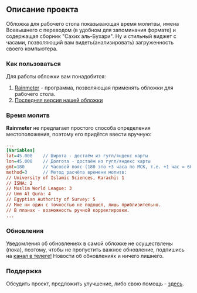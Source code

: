 ## Описание проекта

Обложка для рабочего стола показывающая время молитвы, имена Всевышнего с переводом (в удобном для запоминания формате) и содержащая сборник "Сахих аль-Бухари". Ну и стильный виджет с часами, позволяющий вам видеть(анализировать) загруженность своего компьютера.

### Как пользоваться

Для работы обложки вам понадобится:
1. [Rainmeter](https://www.rainmeter.net/) - программа, позволяющая применять обложки для рабочего стола.
2. [Последняя версия нашей обложки](https://github.com/Mahamadovich/TQW/releases)

### Время молитв

**Rainmeter** не предлагает простого способа определения местоположения, поэтому его придётся ввести вручную:

```praytimes.ini
...
[Variables]
lat=45.000    // Широта - достаём из гугл/яндекс карты
lon=45.000    // Долгота - достаём из гугл/яндекс карты
gmt=180       // Часовой пояс (180 это +3 часа по МСК, т.е. +1 час = 60. Пример: +5 часов = 300; -5 часов = -300)
method=3      // Метод расчёта времени молитв:
// University of Islamic Sciences, Karachi: 1
// ISNA: 2
// Muslim World League: 3
// Umm Al Qura: 4
// Egyptian Authority of Survey: 5
// Мне ни один с точностью не подошел, лишь приблизительно. 
// В планах - возможность ручной корректировки.
...
```

### Обновления

Уведомления об обновлениях в самой обложке не осуществлены (пока), поэтому, чтобы не пропустить важное обновление, подпишись на [канал в телеге!](https://t.me/taqwia) Новости об обновлениях и ничего лишнего.

### Поддержка

Обсудить проект, предложить улучшение, либо свою помощь - [здесь](https://t.me/taqwia_chat).
